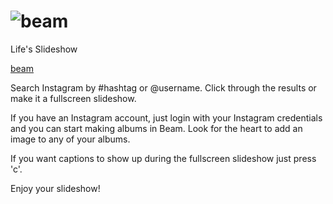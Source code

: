 ![beam](http://s30.postimg.org/uis1s9wj5/beam_logo.png)
========
Life's Slideshow

[beam](http://beam-team.herokuapp.com/)

Search Instagram by #hashtag or @username.  Click through the results or make it a fullscreen slideshow.

If you have an Instagram account, just login with your Instagram credentials and you can start making albums in Beam.  Look for the heart to add an image to any of your albums.  

If you want captions to show up during the fullscreen slideshow just press 'c'.

Enjoy your slideshow!
